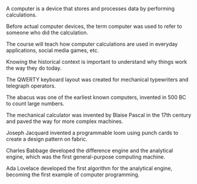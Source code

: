 A computer is a device that stores and processes data by performing calculations.

Before actual computer devices, the term computer was used to refer to someone who did the calculation.

The course will teach how computer calculations are used in everyday applications, social media games, etc.

Knowing the historical context is important to understand why things work the way they do today.

The QWERTY keyboard layout was created for mechanical typewriters and telegraph operators.

The abacus was one of the earliest known computers, invented in 500 BC to count large numbers.

The mechanical calculator was invented by Blaise Pascal in the 17th century and paved the way for more complex machines.

Joseph Jacquard invented a programmable loom using punch cards to create a design pattern on fabric.

Charles Babbage developed the difference engine and the analytical engine, which was the first general-purpose computing machine.

Ada Lovelace developed the first algorithm for the analytical engine, becoming the first example of computer programming.
